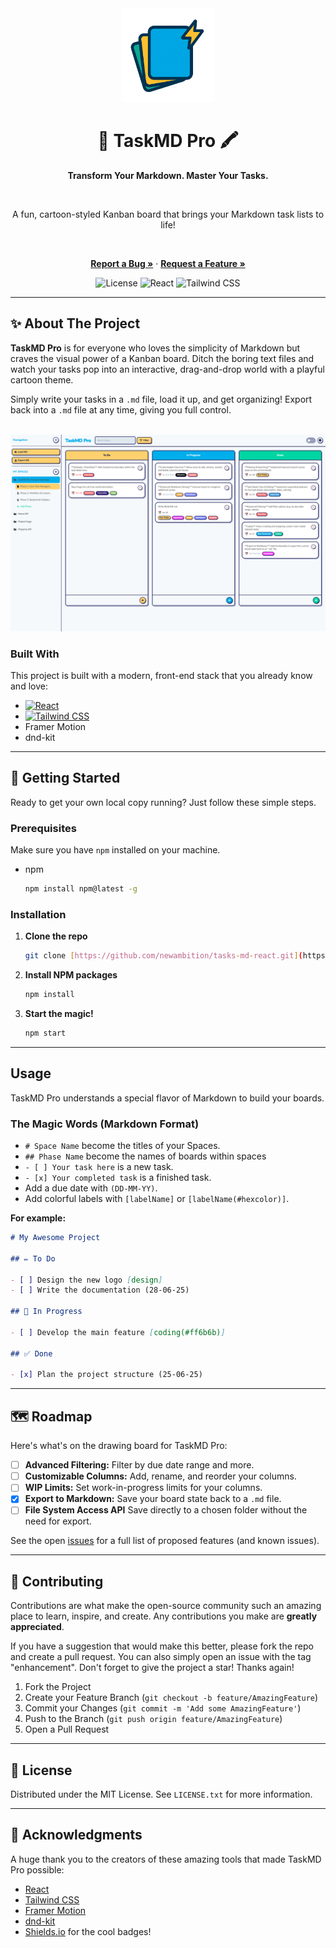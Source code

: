 <div align="center">

<img src="https://raw.githubusercontent.com/newambition/tasks-md-react/main/public/TaskMDProIcon.png" alt="TaskMD Pro Logo" width="150"/>

# 🎨 TaskMD Pro 🖍️

**Transform Your Markdown. Master Your Tasks.**

<br />

A fun, cartoon-styled Kanban board that brings your Markdown task lists to life!

<br />

<p>
  <a href="https://github.com/newambition/tasks-md-react/issues"><strong>Report a Bug »</strong></a>
  ·
  <a href="https://github.com/newambition/tasks-md-react/issues"><strong>Request a Feature »</strong></a>
</p>

<p>
  <img src="https://img.shields.io/badge/license-MIT-blue.svg" alt="License">
  <img src="https://img.shields.io/badge/React-19.1.0-blue.svg?logo=react&logoColor=white" alt="React">
  <img src="https://img.shields.io/badge/tailwindcss-3.4.17-blue.svg?logo=tailwindcss&logoColor=white" alt="Tailwind CSS">
</p>
</div>

---

## ✨ About The Project

**TaskMD Pro** is for everyone who loves the simplicity of Markdown but craves the visual power of a Kanban board. Ditch the boring text files and watch your tasks pop into an interactive, drag-and-drop world with a playful cartoon theme.

Simply write your tasks in a `.md` file, load it up, and get organizing! Export back into a `.md` file at any time, giving you full control.

<br>

<div align="center">
  <img src="https://raw.githubusercontent.com/newambition/tasks-md-react/main/public/app-screenshot.png" alt="TaskMD Pro Screenshot" width="700"/>
</div>

### Built With

This project is built with a modern, front-end stack that you already know and love:

- [![React][React.js]][React-url]
- [![Tailwind CSS][TailwindCSS]][TailwindCSS-url]
- Framer Motion
- dnd-kit

---

## 🚀 Getting Started

Ready to get your own local copy running? Just follow these simple steps.

### Prerequisites

Make sure you have `npm` installed on your machine.

- npm
  ```sh
  npm install npm@latest -g
  ```

### Installation

1.  **Clone the repo**
    ```sh
    git clone [https://github.com/newambition/tasks-md-react.git](https://github.com/newambition/tasks-md-react.git)
    ```
2.  **Install NPM packages**
    ```sh
    npm install
    ```
3.  **Start the magic!**
    ```sh
    npm start
    ```

---

## Usage

TaskMD Pro understands a special flavor of Markdown to build your boards.

### The Magic Words (Markdown Format)

- `# Space Name` become the titles of your Spaces.
- `## Phase Name` become the names of boards within spaces
- `- [ ] Your task here` is a new task.
- `- [x] Your completed task` is a finished task.
- Add a due date with `(DD-MM-YY)`.
- Add colorful labels with `[labelName]` or `[labelName(#hexcolor)]`.

**For example:**

```markdown
# My Awesome Project

## ✏️ To Do

- [ ] Design the new logo [design]
- [ ] Write the documentation (28-06-25)

## 🚧 In Progress

- [ ] Develop the main feature [coding(#ff6b6b)]

## ✅ Done

- [x] Plan the project structure (25-06-25)
```

---

## 🗺️ Roadmap

Here's what's on the drawing board for TaskMD Pro:

- [ ] **Advanced Filtering:** Filter by due date range and more.
- [ ] **Customizable Columns:** Add, rename, and reorder your columns.
- [ ] **WIP Limits:** Set work-in-progress limits for your columns.
- [x] **Export to Markdown:** Save your board state back to a `.md` file.
- [ ] **File System Access API** Save directly to a chosen folder without the need for export.

See the open [issues](https://github.com/newambition/tasks-md-react/issues) for a full list of proposed features (and known issues).

---

## 🤝 Contributing

Contributions are what make the open-source community such an amazing place to learn, inspire, and create. Any contributions you make are **greatly appreciated**.

If you have a suggestion that would make this better, please fork the repo and create a pull request. You can also simply open an issue with the tag "enhancement". Don't forget to give the project a star! Thanks again!

1.  Fork the Project
2.  Create your Feature Branch (`git checkout -b feature/AmazingFeature`)
3.  Commit your Changes (`git commit -m 'Add some AmazingFeature'`)
4.  Push to the Branch (`git push origin feature/AmazingFeature`)
5.  Open a Pull Request

---

## 📄 License

Distributed under the MIT License. See `LICENSE.txt` for more information.

---

## 🙏 Acknowledgments

A huge thank you to the creators of these amazing tools that made TaskMD Pro possible:

- [React](https://reactjs.org/)
- [Tailwind CSS](https://tailwindcss.com/)
- [Framer Motion](https://www.framer.com/motion/)
- [dnd-kit](https://dndkit.com/)
- [Shields.io](https://shields.io) for the cool badges!

<!-- MARKDOWN LINKS & IMAGES -->

[React.js]: https://img.shields.io/badge/React-20232A?style=for-the-badge&logo=react&logoColor=61DAFB
[React-url]: https://reactjs.org/
[TailwindCSS]: https://img.shields.io/badge/tailwindcss-%2338B2AC.svg?style=for-the-badge&logo=tailwind-css&logoColor=white
[TailwindCSS-url]: https://tailwindcss.com/
